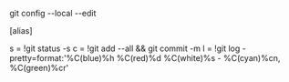 git config --local --edit

[alias]

s = !git status -s
c = !git add --all && git commit -m
l = !git log -pretty=format:'%C(blue)%h %C(red)%d %C(white)%s - %C(cyan)%cn, %C(green)%cr'
